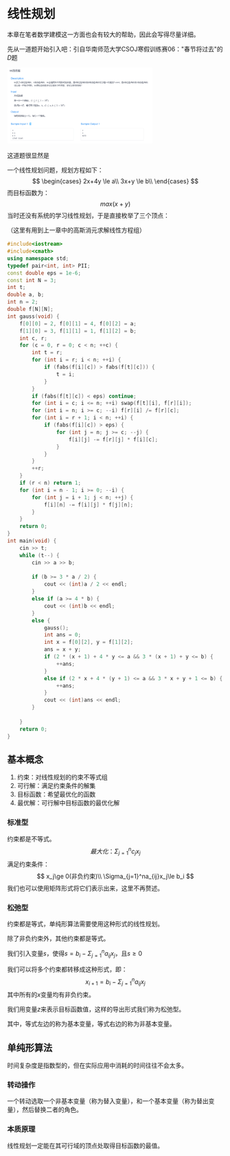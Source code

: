 # 线性规划

本章在笔者数学建模这一方面也会有较大的帮助，因此会写得尽量详细。

先从一道题开始引入吧：引自华南师范大学CSOJ寒假训练赛06："春节将过去"的$D$题

<img src="线性规划(第二十九章)/image-20230206154826084.png" alt="image-20230206154826084" style="zoom: 33%;" />

这道题很显然是

一个线性规划问题，规划方程如下：
$$
\begin{cases}
2x+4y \le a\\
3x+y \le b\\
\end{cases}
$$
而目标函数为：
$$
max(x+y)
$$
当时还没有系统的学习线性规划，于是直接枚举了三个顶点：

（这里有用到上一章中的高斯消元求解线性方程组）

```c++
#include<iostream>
#include<cmath>
using namespace std;
typedef pair<int, int> PII;
const double eps = 1e-6;
const int N = 3;
int t;
double a, b;
int n = 2;
double f[N][N];
int gauss(void) {
	f[0][0] = 2, f[0][1] = 4, f[0][2] = a;
	f[1][0] = 3, f[1][1] = 1, f[1][2] = b;
	int c, r;
	for (c = 0, r = 0; c < n; ++c) {
		int t = r;
		for (int i = r; i < n; ++i) {
			if (fabs(f[i][c]) > fabs(f[t][c])) {
				t = i;
			}
		}
		if (fabs(f[t][c]) < eps) continue;
		for (int i = c; i <= n; ++i) swap(f[t][i], f[r][i]);
		for (int i = n; i >= c; --i) f[r][i] /= f[r][c];
		for (int i = r + 1; i < n; ++i) {
			if (fabs(f[i][c]) > eps) {
				for (int j = n; j >= c; --j) {
					f[i][j] -= f[r][j] * f[i][c];
				}
			}
		}
		++r;
	}
	if (r < n) return 1;
	for (int i = n - 1; i >= 0; --i) {
		for (int j = i + 1; j < n; ++j) {
			f[i][n] -= f[i][j] * f[j][n];
		}
	}
	return 0;
}
int main(void) {
	cin >> t;
	while (t--) {
		cin >> a >> b;

		if (b >= 3 * a / 2) {
			cout << (int)a / 2 << endl;
		}
		else if (a >= 4 * b) {
			cout << (int)b << endl;
		}
		else {
			gauss();
			int ans = 0;
			int x = f[0][2], y = f[1][2];
			ans = x + y;
			if (2 * (x + 1) + 4 * y <= a && 3 * (x + 1) + y <= b) {
				++ans;
			}
			else if (2 * x + 4 * (y + 1) <= a && 3 * x + y + 1 <= b) {
				++ans;
			}
			cout << (int)ans << endl;
		}

	}
	return 0;
}
```

## 基本概念

1. 约束：对线性规划的约束不等式组
2. 可行解：满足约束条件的解集
3. 目标函数：希望最优化的函数
4. 最优解：可行解中目标函数的最优化解

### 标准型

约束都是不等式。
$$
最大化：\Sigma_{j=1}^nc_jx_j
$$
满足约束条件：
$$
x_j\ge 0(非负约束)\\
\Sigma_{j=1}^na_{ij}x_j\le b_i
$$
我们也可以使用矩阵形式将它们表示出来，这里不再赘述。

### 松弛型

约束都是等式，单纯形算法需要使用这种形式的线性规划。

除了非负约束外，其他约束都是等式。

我们引入变量$s$，使得$s = b_i -\Sigma_{j=1}^na_{ij}x_j$，且$s \ge 0$

我们可以将多个约束都转移成这种形式，即：
$$
x_{i+1} = b_i -\Sigma_{j=1}^na_{ij}x_j
$$
其中所有的$x$变量均有非负约束。

我们用变量$z$来表示目标函数值，这样的导出形式我们称为松弛型。

其中，等式左边的称为基本变量，等式右边的称为非基本变量。

## 单纯形算法

时间复杂度是指数型的，但在实际应用中消耗的时间往往不会太多。

### 转动操作

一个转动选取一个非基本变量（称为替入变量），和一个基本变量（称为替出变量），然后替换二者的角色。

### 本质原理

线性规划一定能在其可行域的顶点处取得目标函数的最值。
